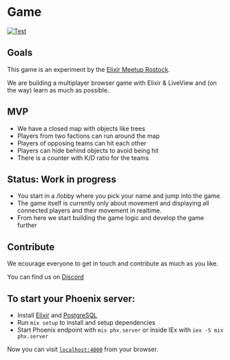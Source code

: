 # Game

[![Test](https://github.com/Elixir-Meetup-Rostock/game/actions/workflows/test.yml/badge.svg)](https://github.com/Elixir-Meetup-Rostock/game/actions/workflows/test.yml)

## Goals

This game is an experiment by the [Elixir Meetup Rostock](https://github.com/Elixir-Meetup-Rostock).

We are building a multiplayer browser game with Elixir & LiveView and (on the way) learn as much as possible.

## MVP

* We have a closed map with objects like trees
* Players from two factions can run around the map
* Players of opposing teams can hit each other
* Players can hide behind objects to avoid being hit
* There is a counter with K/D ratio for the teams

## Status: Work in progress

- You start in a /lobby where you pick your name and jump into the game.
- The game itself is currently only about movement and displaying all connected players and their movement in realtime.
- From here we start building the game logic and develop the game further

## Contribute

We ecourage everyone to get in touch and contribute as much as you like.

You can find us on [Discord](https://discord.gg/CvcVcfKF)

## To start your Phoenix server:

- Install [Elixir](https://elixir-lang.org/install.html) and [PostgreSQL](https://wiki.postgresql.org/wiki/Detailed_installation_guides)
- Run `mix setup` to install and setup dependencies
- Start Phoenix endpoint with `mix phx.server` or inside IEx with `iex -S mix phx.server`

Now you can visit [`localhost:4000`](http://localhost:4000) from your browser.
